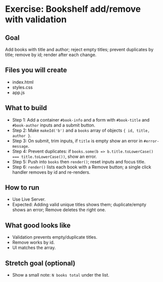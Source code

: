 # Exercise: Bookshelf add/remove with validation

## Goal

Add books with title and author; reject empty titles; prevent duplicates by title; remove by id; render after each change.

## Files you will create

- index.html
- styles.css
- app.js

## What to build

- Step 1: Add a container `#book-info` and a form with `#book-title` and `#book-author` inputs and a submit button.
- Step 2: Make `makeId('b')` and a `books` array of objects `{ id, title, author }`.
- Step 3: On submit, trim inputs, if `title` is empty show an error in `#error-message`.
- Step 4: Prevent duplicates: if `books.some(b => b.title.toLowerCase() === title.toLowerCase())`, show an error.
- Step 5: Push into `books` then `render()`; reset inputs and focus title.
- Step 6: `render()` lists each book with a Remove button; a single click handler removes by id and re-renders.

## How to run

- Use Live Server.
- Expected: Adding valid unique titles shows them; duplicate/empty shows an error; Remove deletes the right one.

## What good looks like

- Validation prevents empty/duplicate titles.
- Remove works by id.
- UI matches the array.

## Stretch goal (optional)

- Show a small note: `N books total` under the list.
